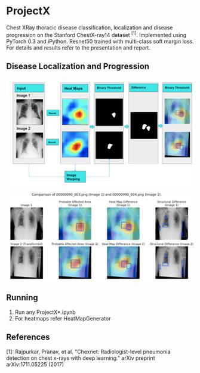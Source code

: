 # ProjectX

Chest XRay thoracic disease classification, localization and disease progression on the Stanford ChestX-ray14 dataset <sup>[1]</sup>. Implemented using PyTorch 0.3 and iPython. 
Resnet50 trained with multi-class soft margin loss. For details and results refer to the presentation and report. 

## Disease Localization and Progression
![](figs/hm1.png)

![](figs/hm2.png)

## Running

1. Run any ProjectX*.ipynb
2. For heatmaps refer HeatMapGenerator

## References
[1]: Rajpurkar, Pranav, et al. "Chexnet: Radiologist-level pneumonia detection on chest x-rays with deep learning." arXiv preprint arXiv:1711.05225 (2017)



